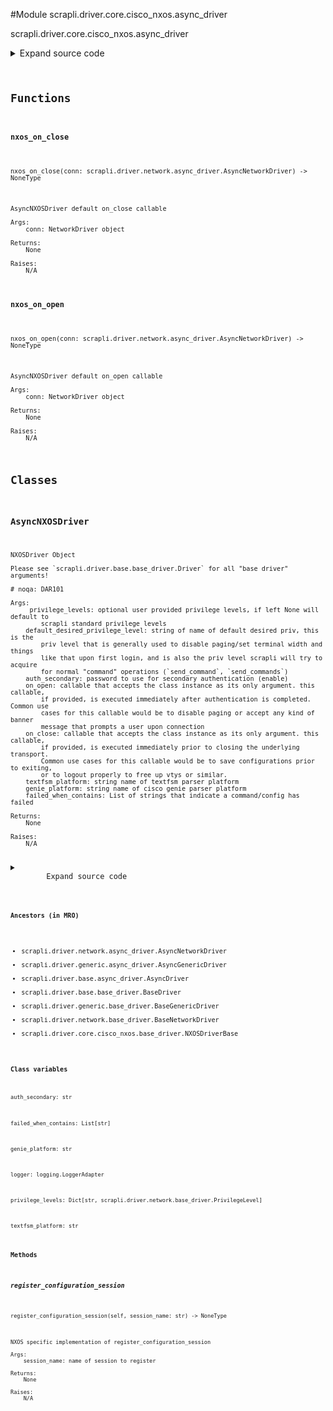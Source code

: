 <link rel="preload stylesheet" as="style" href="https://cdnjs.cloudflare.com/ajax/libs/10up-sanitize.css/11.0.1/sanitize.min.css" integrity="sha256-PK9q560IAAa6WVRRh76LtCaI8pjTJ2z11v0miyNNjrs=" crossorigin>
<link rel="preload stylesheet" as="style" href="https://cdnjs.cloudflare.com/ajax/libs/10up-sanitize.css/11.0.1/typography.min.css" integrity="sha256-7l/o7C8jubJiy74VsKTidCy1yBkRtiUGbVkYBylBqUg=" crossorigin>
<link rel="stylesheet preload" as="style" href="https://cdnjs.cloudflare.com/ajax/libs/highlight.js/10.1.1/styles/github.min.css" crossorigin>
<script defer src="https://cdnjs.cloudflare.com/ajax/libs/highlight.js/10.1.1/highlight.min.js" integrity="sha256-Uv3H6lx7dJmRfRvH8TH6kJD1TSK1aFcwgx+mdg3epi8=" crossorigin></script>
<script>window.addEventListener('DOMContentLoaded', () => hljs.initHighlighting())</script>















#Module scrapli.driver.core.cisco_nxos.async_driver

scrapli.driver.core.cisco_nxos.async_driver

<details class="source">
    <summary>
        <span>Expand source code</span>
    </summary>
    <pre>
        <code class="python">
"""scrapli.driver.core.cisco_nxos.async_driver"""
from copy import deepcopy
from io import BytesIO
from typing import Any, Callable, Dict, List, Optional, Union

from scrapli.driver import AsyncNetworkDriver
from scrapli.driver.core.cisco_nxos.base_driver import FAILED_WHEN_CONTAINS, PRIVS, NXOSDriverBase
from scrapli.driver.network.base_driver import PrivilegeLevel


async def nxos_on_open(conn: AsyncNetworkDriver) -> None:
    """
    AsyncNXOSDriver default on_open callable

    Args:
        conn: NetworkDriver object

    Returns:
        None

    Raises:
        N/A

    """
    await conn.acquire_priv(desired_priv=conn.default_desired_privilege_level)
    await conn.send_command(command="terminal length 0")
    await conn.send_command(command="terminal width 511")


async def nxos_on_close(conn: AsyncNetworkDriver) -> None:
    """
    AsyncNXOSDriver default on_close callable

    Args:
        conn: NetworkDriver object

    Returns:
        None

    Raises:
        N/A

    """
    await conn.acquire_priv(desired_priv=conn.default_desired_privilege_level)
    conn.channel.write(channel_input="exit")
    conn.channel.send_return()


class AsyncNXOSDriver(AsyncNetworkDriver, NXOSDriverBase):
    def __init__(
        self,
        host: str,
        privilege_levels: Optional[Dict[str, PrivilegeLevel]] = None,
        default_desired_privilege_level: str = "privilege_exec",
        port: Optional[int] = None,
        auth_username: str = "",
        auth_password: str = "",
        auth_private_key: str = "",
        auth_private_key_passphrase: str = "",
        auth_strict_key: bool = True,
        auth_bypass: bool = False,
        timeout_socket: float = 15.0,
        timeout_transport: float = 30.0,
        timeout_ops: float = 30.0,
        comms_return_char: str = "\n",
        ssh_config_file: Union[str, bool] = False,
        ssh_known_hosts_file: Union[str, bool] = False,
        on_init: Optional[Callable[..., Any]] = None,
        on_open: Optional[Callable[..., Any]] = None,
        on_close: Optional[Callable[..., Any]] = None,
        transport: str = "system",
        transport_options: Optional[Dict[str, Any]] = None,
        channel_log: Union[str, bool, BytesIO] = False,
        channel_lock: bool = False,
        logging_uid: str = "",
        auth_secondary: str = "",
        failed_when_contains: Optional[List[str]] = None,
        textfsm_platform: str = "cisco_nxos",
        genie_platform: str = "nxos",
    ):
        """
        NXOSDriver Object

        Please see `scrapli.driver.base.base_driver.Driver` for all "base driver" arguments!

        # noqa: DAR101

        Args:
             privilege_levels: optional user provided privilege levels, if left None will default to
                scrapli standard privilege levels
            default_desired_privilege_level: string of name of default desired priv, this is the
                priv level that is generally used to disable paging/set terminal width and things
                like that upon first login, and is also the priv level scrapli will try to acquire
                for normal "command" operations (`send_command`, `send_commands`)
            auth_secondary: password to use for secondary authentication (enable)
            on_open: callable that accepts the class instance as its only argument. this callable,
                if provided, is executed immediately after authentication is completed. Common use
                cases for this callable would be to disable paging or accept any kind of banner
                message that prompts a user upon connection
            on_close: callable that accepts the class instance as its only argument. this callable,
                if provided, is executed immediately prior to closing the underlying transport.
                Common use cases for this callable would be to save configurations prior to exiting,
                or to logout properly to free up vtys or similar.
            textfsm_platform: string name of textfsm parser platform
            genie_platform: string name of cisco genie parser platform
            failed_when_contains: List of strings that indicate a command/config has failed

        Returns:
            None

        Raises:
            N/A

        """
        # somewhere/somehow the mixin is causing mypy to be upset about comms_prompt_pattern...
        self.comms_prompt_pattern: str

        if privilege_levels is None:
            privilege_levels = deepcopy(PRIVS)

        if on_open is None:
            on_open = nxos_on_open
        if on_close is None:
            on_close = nxos_on_close

        if failed_when_contains is None:
            failed_when_contains = FAILED_WHEN_CONTAINS.copy()

        super().__init__(
            host=host,
            port=port,
            auth_username=auth_username,
            auth_password=auth_password,
            auth_private_key=auth_private_key,
            auth_private_key_passphrase=auth_private_key_passphrase,
            auth_strict_key=auth_strict_key,
            auth_bypass=auth_bypass,
            timeout_socket=timeout_socket,
            timeout_transport=timeout_transport,
            timeout_ops=timeout_ops,
            comms_return_char=comms_return_char,
            ssh_config_file=ssh_config_file,
            ssh_known_hosts_file=ssh_known_hosts_file,
            on_init=on_init,
            on_open=on_open,
            on_close=on_close,
            transport=transport,
            transport_options=transport_options,
            channel_log=channel_log,
            channel_lock=channel_lock,
            logging_uid=logging_uid,
            privilege_levels=privilege_levels,
            default_desired_privilege_level=default_desired_privilege_level,
            auth_secondary=auth_secondary,
            failed_when_contains=failed_when_contains,
            textfsm_platform=textfsm_platform,
            genie_platform=genie_platform,
        )

    async def _abort_config(self) -> None:
        """
        Abort NXOS configuration session (if using a config session!)

        Args:
            N/A

        Returns:
            None

        Raises:
            N/A

        """
        # nxos pattern for config sessions should *always* have `config-s`
        if "config\\-s" in self._current_priv_level.pattern:
            await self.channel.send_input(channel_input="abort")
            self._current_priv_level = self.privilege_levels["privilege_exec"]

    def register_configuration_session(self, session_name: str) -> None:
        """
        NXOS specific implementation of register_configuration_session

        Args:
            session_name: name of session to register

        Returns:
            None

        Raises:
            N/A

        """
        self._create_configuration_session(session_name=session_name)
        self.update_privilege_levels()
        </code>
    </pre>
</details>



## Functions

    

#### nxos_on_close
`nxos_on_close(conn: scrapli.driver.network.async_driver.AsyncNetworkDriver) ‑> NoneType`

```text
AsyncNXOSDriver default on_close callable

Args:
    conn: NetworkDriver object

Returns:
    None

Raises:
    N/A
```




    

#### nxos_on_open
`nxos_on_open(conn: scrapli.driver.network.async_driver.AsyncNetworkDriver) ‑> NoneType`

```text
AsyncNXOSDriver default on_open callable

Args:
    conn: NetworkDriver object

Returns:
    None

Raises:
    N/A
```




## Classes

### AsyncNXOSDriver


```text
NXOSDriver Object

Please see `scrapli.driver.base.base_driver.Driver` for all "base driver" arguments!

# noqa: DAR101

Args:
     privilege_levels: optional user provided privilege levels, if left None will default to
        scrapli standard privilege levels
    default_desired_privilege_level: string of name of default desired priv, this is the
        priv level that is generally used to disable paging/set terminal width and things
        like that upon first login, and is also the priv level scrapli will try to acquire
        for normal "command" operations (`send_command`, `send_commands`)
    auth_secondary: password to use for secondary authentication (enable)
    on_open: callable that accepts the class instance as its only argument. this callable,
        if provided, is executed immediately after authentication is completed. Common use
        cases for this callable would be to disable paging or accept any kind of banner
        message that prompts a user upon connection
    on_close: callable that accepts the class instance as its only argument. this callable,
        if provided, is executed immediately prior to closing the underlying transport.
        Common use cases for this callable would be to save configurations prior to exiting,
        or to logout properly to free up vtys or similar.
    textfsm_platform: string name of textfsm parser platform
    genie_platform: string name of cisco genie parser platform
    failed_when_contains: List of strings that indicate a command/config has failed

Returns:
    None

Raises:
    N/A
```

<details class="source">
    <summary>
        <span>Expand source code</span>
    </summary>
    <pre>
        <code class="python">
class AsyncNXOSDriver(AsyncNetworkDriver, NXOSDriverBase):
    def __init__(
        self,
        host: str,
        privilege_levels: Optional[Dict[str, PrivilegeLevel]] = None,
        default_desired_privilege_level: str = "privilege_exec",
        port: Optional[int] = None,
        auth_username: str = "",
        auth_password: str = "",
        auth_private_key: str = "",
        auth_private_key_passphrase: str = "",
        auth_strict_key: bool = True,
        auth_bypass: bool = False,
        timeout_socket: float = 15.0,
        timeout_transport: float = 30.0,
        timeout_ops: float = 30.0,
        comms_return_char: str = "\n",
        ssh_config_file: Union[str, bool] = False,
        ssh_known_hosts_file: Union[str, bool] = False,
        on_init: Optional[Callable[..., Any]] = None,
        on_open: Optional[Callable[..., Any]] = None,
        on_close: Optional[Callable[..., Any]] = None,
        transport: str = "system",
        transport_options: Optional[Dict[str, Any]] = None,
        channel_log: Union[str, bool, BytesIO] = False,
        channel_lock: bool = False,
        logging_uid: str = "",
        auth_secondary: str = "",
        failed_when_contains: Optional[List[str]] = None,
        textfsm_platform: str = "cisco_nxos",
        genie_platform: str = "nxos",
    ):
        """
        NXOSDriver Object

        Please see `scrapli.driver.base.base_driver.Driver` for all "base driver" arguments!

        # noqa: DAR101

        Args:
             privilege_levels: optional user provided privilege levels, if left None will default to
                scrapli standard privilege levels
            default_desired_privilege_level: string of name of default desired priv, this is the
                priv level that is generally used to disable paging/set terminal width and things
                like that upon first login, and is also the priv level scrapli will try to acquire
                for normal "command" operations (`send_command`, `send_commands`)
            auth_secondary: password to use for secondary authentication (enable)
            on_open: callable that accepts the class instance as its only argument. this callable,
                if provided, is executed immediately after authentication is completed. Common use
                cases for this callable would be to disable paging or accept any kind of banner
                message that prompts a user upon connection
            on_close: callable that accepts the class instance as its only argument. this callable,
                if provided, is executed immediately prior to closing the underlying transport.
                Common use cases for this callable would be to save configurations prior to exiting,
                or to logout properly to free up vtys or similar.
            textfsm_platform: string name of textfsm parser platform
            genie_platform: string name of cisco genie parser platform
            failed_when_contains: List of strings that indicate a command/config has failed

        Returns:
            None

        Raises:
            N/A

        """
        # somewhere/somehow the mixin is causing mypy to be upset about comms_prompt_pattern...
        self.comms_prompt_pattern: str

        if privilege_levels is None:
            privilege_levels = deepcopy(PRIVS)

        if on_open is None:
            on_open = nxos_on_open
        if on_close is None:
            on_close = nxos_on_close

        if failed_when_contains is None:
            failed_when_contains = FAILED_WHEN_CONTAINS.copy()

        super().__init__(
            host=host,
            port=port,
            auth_username=auth_username,
            auth_password=auth_password,
            auth_private_key=auth_private_key,
            auth_private_key_passphrase=auth_private_key_passphrase,
            auth_strict_key=auth_strict_key,
            auth_bypass=auth_bypass,
            timeout_socket=timeout_socket,
            timeout_transport=timeout_transport,
            timeout_ops=timeout_ops,
            comms_return_char=comms_return_char,
            ssh_config_file=ssh_config_file,
            ssh_known_hosts_file=ssh_known_hosts_file,
            on_init=on_init,
            on_open=on_open,
            on_close=on_close,
            transport=transport,
            transport_options=transport_options,
            channel_log=channel_log,
            channel_lock=channel_lock,
            logging_uid=logging_uid,
            privilege_levels=privilege_levels,
            default_desired_privilege_level=default_desired_privilege_level,
            auth_secondary=auth_secondary,
            failed_when_contains=failed_when_contains,
            textfsm_platform=textfsm_platform,
            genie_platform=genie_platform,
        )

    async def _abort_config(self) -> None:
        """
        Abort NXOS configuration session (if using a config session!)

        Args:
            N/A

        Returns:
            None

        Raises:
            N/A

        """
        # nxos pattern for config sessions should *always* have `config-s`
        if "config\\-s" in self._current_priv_level.pattern:
            await self.channel.send_input(channel_input="abort")
            self._current_priv_level = self.privilege_levels["privilege_exec"]

    def register_configuration_session(self, session_name: str) -> None:
        """
        NXOS specific implementation of register_configuration_session

        Args:
            session_name: name of session to register

        Returns:
            None

        Raises:
            N/A

        """
        self._create_configuration_session(session_name=session_name)
        self.update_privilege_levels()
        </code>
    </pre>
</details>


#### Ancestors (in MRO)
- scrapli.driver.network.async_driver.AsyncNetworkDriver
- scrapli.driver.generic.async_driver.AsyncGenericDriver
- scrapli.driver.base.async_driver.AsyncDriver
- scrapli.driver.base.base_driver.BaseDriver
- scrapli.driver.generic.base_driver.BaseGenericDriver
- scrapli.driver.network.base_driver.BaseNetworkDriver
- scrapli.driver.core.cisco_nxos.base_driver.NXOSDriverBase
#### Class variables

    
`auth_secondary: str`




    
`failed_when_contains: List[str]`




    
`genie_platform: str`




    
`logger: logging.LoggerAdapter`




    
`privilege_levels: Dict[str, scrapli.driver.network.base_driver.PrivilegeLevel]`




    
`textfsm_platform: str`



#### Methods

    

##### register_configuration_session
`register_configuration_session(self, session_name: str) ‑> NoneType`

```text
NXOS specific implementation of register_configuration_session

Args:
    session_name: name of session to register

Returns:
    None

Raises:
    N/A
```
